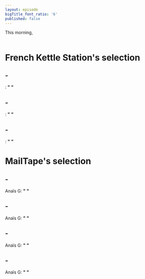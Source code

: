 ```yaml
---
layout: episode
bigTitle_font_ratio: '6'
published: false
---
```


<p id="introduction">This morning, 
<br><br>

</p>


# French Kettle Station's selection

##  - 
: **"** **"**

##  - 
: **"** **"**

##  - 
: **"** **"**

# MailTape's selection

##  - 
Anaïs G: **"** **"**

##  - 
Anaïs G: **"** **"**

## - 
Anaïs G: **"** **"**

##  - 
Anaïs G: **"** **"**


<p id="outroduction"> </p>